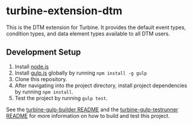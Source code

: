 # turbine-extension-dtm

This is the DTM extension for Turbine. It provides the default event types, condition types, and data element types available to all DTM users.

## Development Setup
1. Install [node.js](https://nodejs.org/)
1. Install [gulp.js](http://gulpjs.com/) globally by running `npm install -g gulp`
1. Clone this repository.
1. After navigating into the project directory, install project dependencies by running `npm install`.
1. Test the project by running `gulp test`.

See the [turbine-gulp-builder README](https://git.corp.adobe.com/Activation/turbine-gulp-builder/blob/master/README.md) and the [turbine-gulp-testrunner README](https://git.corp.adobe.com/Activation/turbine-gulp-testrunner/blob/master/README.md) for more information on how to build and test this project.
